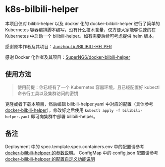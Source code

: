 # k8s-bilbili-helper

本项目仅对 bilibli-helper 以及 docker 化的 docker-bilibili-helper 进行了简单的 Kubernetes 容器编排脚本编写，没有什么技术含量，仅方便大家能够快速的在 Kubernetes 中启动一个 bilibili-helper。如有需要后续可考虑提供 helm 版本。

感谢原本作者及其项目：[JunzhouLiu/BILIBILI-HELPER](https://github.com/JunzhouLiu/BILIBILI-HELPER)

感谢 Docker 化作者及其项目：[SuperNG6/docker-bilbili-helper](https://github.com/SuperNG6/docker-bilbili-helper)

## 使用方法

> 使用前提：你已经有了一个 Kubernetes 容器环境，且已经配置好 kubectl 命令行工具以及集群访问的密钥

克隆或者下载本项目，然后编辑 bilibili-helper.yaml 中对应的配置（具体参考 [docker-bilbili-helper](https://github.com/SuperNG6/docker-bilbili-helper)），修改好之后使用 `kubectl apply -f bilibili-helper.yaml` 即可向集群中部署 bilibili-helper。

## 备注

Deployment 中的 spec.template.spec.containers.env 中的配置请参考 [docker-bilibili-helpoer 的参数说明](https://github.com/SuperNG6/docker-bilbili-helper#%E5%8F%82%E6%95%B0%E8%AF%B4%E6%98%8E)。
ConfigMap 中的 config.json 配置请参考 [docker-bilibili-helpoer 的配置自定义功能说明](https://github.com/SuperNG6/docker-bilbili-helper#%E9%85%8D%E7%BD%AE%E8%87%AA%E5%AE%9A%E4%B9%89%E5%8A%9F%E8%83%BD)

